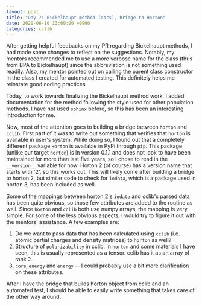 ```yaml
---
layout: post
title: "Day 7: Bickelhaupt method (docs), Bridge to Horton"
date: 2020-06-10 13:00:00 +0900
categories: cclib
---
```


After getting helpful feedbacks on my PR regarding Bickelhaupt methods, I had made some changes to reflect on the suggestions. Notably, my mentors recommended me to use a more verbose name for the class (thus from BPA to Bickelhaupt) since the abbreviation is not something used readily. Also, my mentor pointed out on calling the parent class constructor in the class I created for automated testing. This definitely helps me reinstate good coding practices.

Today, to work towards finalizing the Bickelhaupt method work, I added documentation for the method following the style used for other population methods. I have not used `sphinx` before, so this has been an interesting introduction for me.

Now, most of the attention goes to building a bridge between `horton` and `cclib`. First part of it was to write out something that verifies that `horton` is available in user's system. While doing so, I found out that a completely different package `Horton` is available in PyPi through `pip`. This package (unlike our target `horton`) is in version 0.1.1 and does not look to have been maintained for more than last five years, so I chose to read in the `__version__` variable for now. Horton 2 (of course) has a version name that starts with '2', so this works out. This will likely come after building a bridge to horton 2, but similar code to check for `iodata`, which is a package used in horton 3, has been included as well.

Some of the mappings between horton 2's `iodata` and cclib's parsed data has been quite obvious, so those few attributes are added to the routine as well. Since `horton` and `cclib` both use numpy arrays, the mapping is very simple. For some of the less obvious aspects, I would try to figure it out with the mentors' assistance. A few examples are:

1. Do we want to pass data that has been calculated using `cclib` (i.e. atomic partial charges and density matrices) to `horton` as well?
2. Structure of `polarizability` in cclib. In `horton` and some materials I have seen, this is usually represented as a tensor. cclib has it as an array of rank 2.
3. `core_energy` and `energy` -- I could probably use a bit more clarification on these attributes.

After I have the bridge that builds horton object from cclib and an automated test, I should be able to easily write something that takes care of the other way around.

